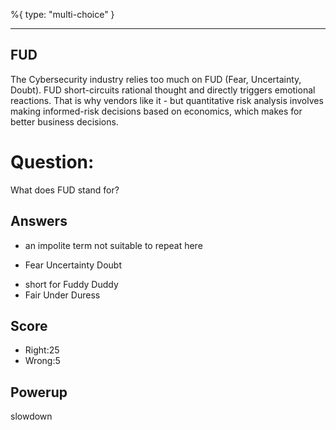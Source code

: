 %{
 type: "multi-choice"
}

---
## FUD
The Cybersecurity industry relies too much
on FUD (Fear, Uncertainty, Doubt).
FUD short-circuits rational thought and directly
triggers emotional reactions.
That is why vendors like it - but
quantitative risk analysis
involves
making informed-risk decisions based on economics,
which makes for better business decisions.

# Question:
What does FUD stand for?

## Answers
- an impolite term not suitable to repeat here
* Fear Uncertainty Doubt
- short for Fuddy Duddy
- Fair Under Duress

## Score
- Right:25
- Wrong:5

## Powerup
slowdown
